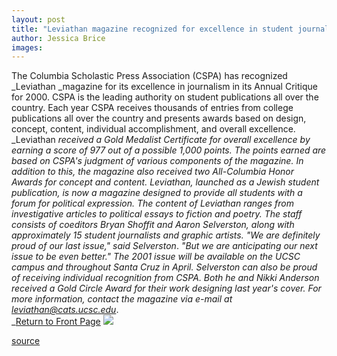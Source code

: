 ```yaml
---
layout: post
title: "Leviathan magazine recognized for excellence in student journalism"
author: Jessica Brice
images:
---
```


The Columbia Scholastic Press Association (CSPA) has recognized _Leviathan _magazine for its excellence in journalism in its Annual Critique for 2000. CSPA is the leading authority on student publications all over the country. Each year CSPA receives thousands of entries from college publications all over the country and presents awards based on design, concept, content, individual accomplishment, and overall excellence. _Leviathan _received a Gold Medalist Certificate for overall excellence by earning a score of 977 out of a possible 1,000 points. The points earned are based on CSPA's judgment of various components of the magazine. In addition to this, the magazine also received two All-Columbia Honor Awards for concept and content. _Leviathan,_ launched as a Jewish student publication, is now a magazine designed to provide all students with a forum for political expression. The content of _Leviathan_ ranges from investigative articles to political essays to fiction and poetry. The staff consists of coeditors Bryan Shoffit and Aaron Selverston, along with approximately 15 student journalists and graphic artists. "We are definitely proud of our last issue," said Selverston_. _"But we are anticipating our next issue to be even better." The 2001 issue will be available on the UCSC campus and throughout Santa Cruz in April. Selverston can also be proud of receiving individual recognition from CSPA. Both he and Nikki Anderson received a Gold Circle Award for their work designing last year's cover. For more information, contact the magazine via e-mail at [leviathan@cats.ucsc.edu][1]_.  
_[Return to Front Page][2] ![ ][3]

[1]: mailto:leviathan@cats.ucsc.edu
[2]: ../../index.html
[3]: ../../images/trans.gif

[source](http://www1.ucsc.edu/currents/00-01/03-05/leviathan.html "Permalink to leviathan")

